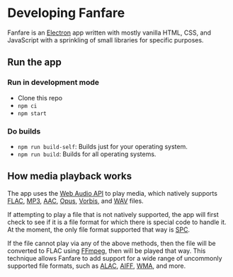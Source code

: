 # Developing Fanfare

Fanfare is an [Electron](https://www.electronjs.org) app written with mostly vanilla HTML, CSS, and JavaScript with a sprinkling of small libraries for specific purposes.

## Run the app

### Run in development mode

- Clone this repo
- `npm ci`
- `npm start`

### Do builds

- `npm run build-self`: Builds just for your operating system.
- `npm run build`: Builds for all operating systems.

## How media playback works

The app uses the [Web Audio API](https://developer.mozilla.org/en-US/docs/Web/API/Web_Audio_API) to play media, which natively supports [FLAC](https://en.wikipedia.org/wiki/FLAC), [MP3](https://en.wikipedia.org/wiki/MP3), [AAC](https://en.wikipedia.org/wiki/Advanced_Audio_Coding), [Opus](https://en.wikipedia.org/wiki/Opus_(audio_format)), [Vorbis](https://en.wikipedia.org/wiki/Vorbis), and [WAV](https://en.wikipedia.org/wiki/WAV) files.

If attempting to play a file that is not natively supported, the app will first check to see if it is a file format for which there is special code to handle it. At the moment, the only file format supported that way is [SPC](https://wiki.superfamicom.org/spc-and-rsn-file-format).

If the file cannot play via any of the above methods, then the file will be converted to FLAC using [FFmpeg](https://ffmpeg.org), then will be played that way. This technique allows Fanfare to add support for a wide range of uncommonly supported file formats, such as [ALAC](https://en.wikipedia.org/wiki/Apple_Lossless_Audio_Codec), [AIFF](https://en.wikipedia.org/wiki/Audio_Interchange_File_Format), [WMA](https://en.wikipedia.org/wiki/Windows_Media_Audio), and more.
